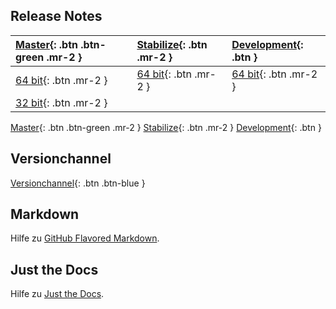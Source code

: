 ## Release Notes

|[Master](/alex-release-notes/master){: .btn .btn-green .mr-2 }| [Stabilize](/alex-release-notes/stabilize){: .btn .mr-2 }| [Development](/alex-release-notes/development){: .btn }|
|:-------------|:------------------|:------|
|[64 bit]({{page.s3}}master/ALEX64.zip){: .btn .mr-2 }|[64 bit]({{page.s3}}stabilize/ALEX64.zip){: .btn .mr-2 }|[64 bit]({{page.s3}}development/ALEX64.zip){: .btn .mr-2 }|
|[32 bit]({{page.s3}}master/ALEX32.zip){: .btn .mr-2 }|||

[Master](/alex-release-notes/master){: .btn .btn-green .mr-2 }
[Stabilize](/alex-release-notes/stabilize){: .btn .mr-2 }
[Development](/alex-release-notes/development){: .btn }

## Versionchannel

[Versionchannel](https://alex.bitfactory.at/VersionChannel){: .btn .btn-blue }

## Markdown

Hilfe zu [GitHub Flavored Markdown](https://guides.github.com/features/mastering-markdown/).

## Just the Docs

Hilfe zu [Just the Docs](https://pmarsceill.github.io/just-the-docs/).

